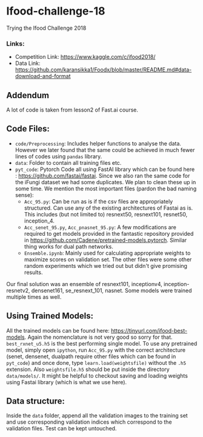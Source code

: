 # Ifood-challenge-18
Trying the Ifood Challenge 2018
### Links:
+ Competition Link: https://www.kaggle.com/c/ifood2018/
+ Data Link: https://github.com/karansikka1/Foodx/blob/master/README.md#data-download-and-format

## Addendum
A lot of code is taken from lesson2 of Fast.ai course.

## Code Files:
+ `code/Preprocessing`: Includes helper functions to analyse the data. However we later found that the same could be achieved in much fewer lines of codes using `pandas` library.
+ `data`: Folder to contain all training files etc.
+ `pyt_code`: Pytorch Code all using FastAI library which can be found here : https://github.com/fastai/fastai. Since we also ran the same code for the iFungi dataset we had some duplicates. We plan to clean these up in some time. We mention the most important files (pardon the bad naming sense):
  + `Acc_95.py`: Can be run as is if the csv files are appropriately structured. Can use any of the existing architectures of Fastai as is. This includes (but not limited to) resnext50, resnext101, resnet50, inception_4. 
  + `Acc_senet_95.py`, `Acc_pnasnet_95.py`: A few modifications are required to get models provided in the fantastic repository provided in https://github.com/Cadene/pretrained-models.pytorch. Similar thing works for dual path networks.
  + `Ensemble.ipynb`: Mainly used for calculating appropriate weights to maximize scores on validation set. 
The other files were some other random experiments which we tried out but didn't give promising results.

Our final solution was an ensemble of resnext101, inceptionv4, inception-resnetv2, densenet161, se_resnext_101, nasnet. Some models were trained multiple times as well. 

## Using Trained Models:
All the trained models can be found here: https://tinyurl.com/ifood-best-models. Again the nomenclature is not very good so sorry for that. `best_rxnet_u5.h5` is the best performing single model. To use any pretrained model, simply open `ipython`, run `Acc_95.py` with the correct architecture (senet, densenet, dualpath require other files which can be found in `pyt_code`) and once done, type `learn.load(weightsfile)` without the `.h5` extension. Also `weightsfile.h5` should be put inside the directory `data/models/`. It might be helpful to checkout saving and loading weights using Fastai library (which is what we use here).

## Data structure:
Inside the `data` folder, append all the validation images to the training set and use corresponding validation indices which correspond to the validation files. Test can be kept untouched.
